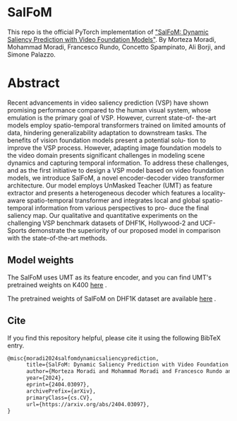 # SalFoM

This repo is the official PyTorch implementation of ["SalFoM: Dynamic Saliency Prediction with Video Foundation Models"](https://arxiv.org/pdf/2404.03097).
By Morteza Moradi, Mohammad Moradi, Francesco Rundo, Concetto Spampinato, Ali Borji,  and Simone Palazzo.

# Abstract

Recent advancements in video saliency prediction (VSP) have
shown promising performance compared to the human visual system,
whose emulation is the primary goal of VSP. However, current state-of-
the-art models employ spatio-temporal transformers trained on limited
amounts of data, hindering generalizability adaptation to downstream
tasks. The benefits of vision foundation models present a potential solu-
tion to improve the VSP process. However, adapting image foundation
models to the video domain presents significant challenges in modeling
scene dynamics and capturing temporal information. To address these
challenges, and as the first initiative to design a VSP model based on
video foundation models, we introduce SalFoM, a novel encoder-decoder
video transformer architecture. Our model employs UnMasked Teacher
(UMT) as feature extractor and presents a heterogeneous decoder which
features a locality-aware spatio-temporal transformer and integrates local
and global spatio-temporal information from various perspectives to pro-
duce the final saliency map. Our qualitative and quantitative experiments
on the challenging VSP benchmark datasets of DHF1K, Hollywood-2
and UCF-Sports demonstrate the superiority of our proposed model in
comparison with the state-of-the-art methods.


## Model weights

The SalFoM uses UMT as its feature encoder, and you can find UMT's pretrained weights on K400 [here](https://pjlab-gvm-data.oss-cn-shanghai.aliyuncs.com/umt/single_modality/l16_ptk710_ftk710_ftk400_f16_res224.pth) .

The pretrained weights of SalFoM on DHF1K dataset are available [here](https://studentiunict-my.sharepoint.com/:u:/g/personal/mrdmtz92s11z224o_studium_unict_it/EWurLIAL4aZMsKolSQGgmzQBWk03GIj4u5gAWcVAK4oiWg?e=Nwfcp4) .


## Cite
If you find this repository helpful, please cite it using the following BibTeX entry.

```latex
@misc{moradi2024salfomdynamicsaliencyprediction,
      title={SalFoM: Dynamic Saliency Prediction with Video Foundation Models}, 
      author={Morteza Moradi and Mohammad Moradi and Francesco Rundo and Concetto Spampinato and Ali Borji and Simone Palazzo},
      year={2024},
      eprint={2404.03097},
      archivePrefix={arXiv},
      primaryClass={cs.CV},
      url={https://arxiv.org/abs/2404.03097}, 
}
```


